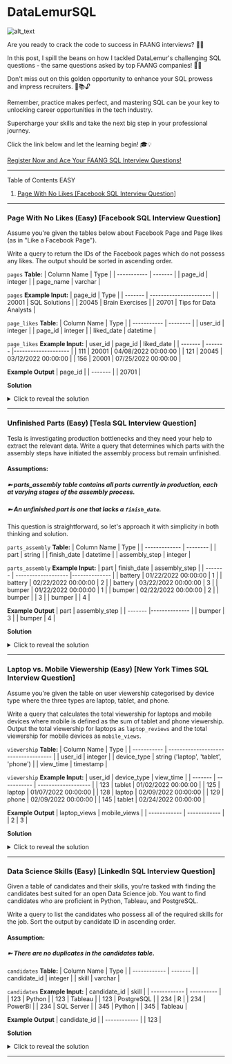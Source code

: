# DataLemurSQL

![alt_text](https://datalemur.com/_next/image?url=%2Flogo.png&w=256&q=75 "DataLemur Logo")

Are you ready to crack the code to success in FAANG interviews? 🚀✨ 

In this post, I spill the beans on how I tackled DataLemur's challenging SQL questions - the same questions asked by top FAANG companies! 💼🔥 

Don't miss out on this golden opportunity to enhance your SQL prowess and impress recruiters. 💪📚🔓

Remember, practice makes perfect, and mastering SQL can be your key to unlocking career opportunities in the tech industry. 

Supercharge your skills and take the next big step in your professional journey. 

Click the link below and let the learning begin! 🎓💡

[Register Now and Ace Your FAANG SQL Interview Questions!](https://datalemur.com?referralCode=oW4bvkNc)

---

Table of Contents
EASY
1. [Page With No Likes [Facebook SQL Interview Question]](#easy1)

---

### <a id="easy1"></a>Page With No Likes (Easy) [Facebook SQL Interview Question]

Assume you're given the tables below about Facebook Page and Page likes (as in "Like a Facebook Page").

Write a query to return the IDs of the Facebook pages which do not possess any likes. The output should be sorted in ascending order.

`pages` **Table:**
| Column Name | Type    |
| ----------- | ------- |
| page_id     | integer |
| page_name   | varchar |

`pages` **Example Input:**
| page_id | Type                   |
| ------- | ---------------------- |
| 20001	  | SQL Solutions          |
| 20045	  | Brain Exercises        |
| 20701	  | Tips for Data Analysts |

`page_likes` **Table:**
| Column Name | Type     |
| ----------- | -------- |
| user_id     | integer  |
| page_id     | integer  |
| liked_date  | datetime |

`page_likes` **Example Input:**
| user_id |	page_id | liked_date          |
| ------- | ------- |-------------------- |
| 111	    | 20001	  | 04/08/2022 00:00:00 |
| 121	    | 20045	  | 03/12/2022 00:00:00 |
| 156	    | 20001	  | 07/25/2022 00:00:00 |

**Example Output**
| page_id |
| ------- |
| 20701   | 

**Solution**
<details>
  <summary>Click to reveal the solution</summary>
<pre><code>
WITH a AS
  (SELECT page_id
  FROM pages
  JOIN page_likes
  USING(page_id))
SELECT DISTINCT page_id
FROM pages
WHERE page_id NOT IN 
  (SELECT * FROM a)
ORDER BY 1;
</code></pre>
</details>

---

### Unfinished Parts (Easy) [Tesla SQL Interview Question]

Tesla is investigating production bottlenecks and they need your help to extract the relevant data. Write a query that determines which parts with the assembly steps have initiated the assembly process but remain unfinished.

#### Assumptions:

##### ➼ parts_assembly table contains all parts currently in production, each at varying stages of the assembly process.

##### ➼ An unfinished part is one that lacks a `finish_date`.

This question is straightforward, so let's approach it with simplicity in both thinking and solution.

`parts_assembly` **Table:**
| Column Name   | Type     |
| ------------- | -------- |
| part          | string   |
| finish_date   | datetime |
| assembly_step | integer  |

`parts_assembly` **Example Input:**
| part    | finish_date         | assembly_step |
| ------- | ------------------- |-------------- |
| battery	| 01/22/2022 00:00:00	| 1             |
| battery	| 02/22/2022 00:00:00	| 2             |
| battery	| 03/22/2022 00:00:00	| 3             |
| bumper	| 01/22/2022 00:00:00	| 1             |
| bumper	| 02/22/2022 00:00:00	| 2             |
| bumper	|                     | 3             |
| bumper	| 		                | 4             |

**Example Output**
| part    | assembly_step |
| ------- |-------------- |
| bumper	| 3             |
| bumper	| 4             |

**Solution**
<details>
  <summary>Click to reveal the solution</summary>
<pre><code>
SELECT DISTINCT part 
FROM parts_assembly
WHERE finish_date IS NULL;
</code></pre>
</details>

---

### Laptop vs. Mobile Viewership (Easy) [New York Times SQL Interview Question]

Assume you're given the table on user viewership categorised by device type where the three types are laptop, tablet, and phone.

Write a query that calculates the total viewership for laptops and mobile devices where mobile is defined as the sum of tablet and phone viewership. Output the total viewership for laptops as `laptop_reviews` and the total viewership for mobile devices as `mobile_views`.

`viewership` **Table:**
| Column Name |	Type                                 |
| ----------- | ------------------------------------ |
| user_id	    | integer                              |
| device_type	| string ('laptop', 'tablet', 'phone') |
| view_time	  | timestamp                            |

`viewership` **Example Input:**
| user_id |	device_type | view_time           |
| ------- | ----------- | ------------------- |
| 123	    | tablet	    | 01/02/2022 00:00:00 |
| 125	    | laptop	    | 01/07/2022 00:00:00 |
| 128     |	laptop	    | 02/09/2022 00:00:00 |
| 129     |	phone	      | 02/09/2022 00:00:00 |
| 145	    | tablet	    | 02/24/2022 00:00:00 |


**Example Output**
| laptop_views | mobile_views |
| ------------ | ------------ |
| 2          	 | 3            |

**Solution**
<details>
  <summary>Click to reveal the solution</summary>
<pre><code>
WITH a AS
  (SELECT COUNT(*) mobile_views
  FROM viewership
  WHERE device_type IN ('tablet', 'phone')),
b AS
  (SELECT COUNT(*) laptop_views
  FROM viewership
  WHERE device_type = 'laptop')
SELECT *
FROM b, a
;
</code></pre>
</details>

---

### Data Science Skills (Easy) [LinkedIn SQL Interview Question]

Given a table of candidates and their skills, you're tasked with finding the candidates best suited for an open Data Science job. You want to find candidates who are proficient in Python, Tableau, and PostgreSQL.

Write a query to list the candidates who possess all of the required skills for the job. Sort the output by candidate ID in ascending order.

#### Assumption:

##### ➼ There are no duplicates in the candidates table.

`candidates` **Table:**
| Column Name  |	Type   |
| ------------ | ------- |
| candidate_id | integer |
| skill        | varchar |

`candidates` **Example Input:**
| candidate_id |	skill     |
| ------------ | ---------- | 
| 123	         | Python     |
| 123	         | Tableau    |
| 123	         | PostgreSQL |
| 234	         | R          |
| 234	         | PowerBI    |
| 234	         | SQL Server |
| 345	         | Python     |
| 345	         | Tableau    |

**Example Output**
| candidate_id | 
| ------------ | 
| 123       	 | 

**Solution**
<details>
  <summary>Click to reveal the solution</summary>
<pre><code>
SELECT candidate_id
FROM candidates
WHERE skill IN ('Python', 'Tableau', 'PostgreSQL')
GROUP BY candidate_id
HAVING COUNT(candidate_id) = 3
ORDER BY 1
;
</code></pre>
</details>

---
